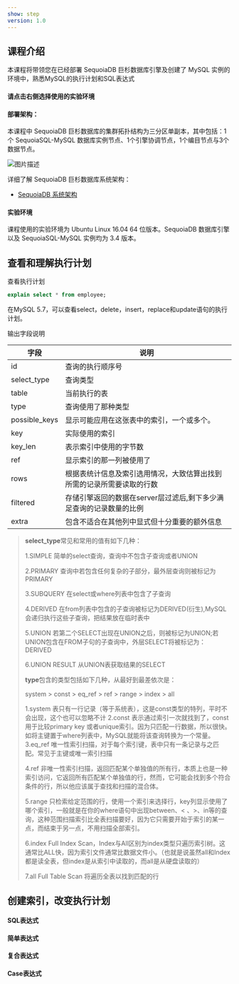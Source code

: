 ```yaml
---
show: step
version: 1.0 
---
```


## 课程介绍

本课程将带领您在已经部署 SequoiaDB 巨杉数据库引擎及创建了 MySQL 实例的环境中，熟悉MySQL的执行计划和SQL表达式

#### 请点击右侧选择使用的实验环境

#### 部署架构：

本课程中 SequoiaDB 巨杉数据库的集群拓扑结构为三分区单副本，其中包括：1个 SequoiaSQL-MySQL 数据库实例节点、1个引擎协调节点，1个编目节点与3个数据节点。

![图片描述](https://doc.shiyanlou.com/courses/1469/1207281/8d88e6faed223a26fcdc66fa2ef8d3c5)

详细了解 SequoiaDB 巨杉数据库系统架构：

- [SequoiaDB 系统架构](http://doc.sequoiadb.com/cn/sequoiadb-cat_id-1519649201-edition_id-0)

#### 实验环境

课程使用的实验环境为 Ubuntu Linux 16.04 64 位版本。SequoiaDB 数据库引擎以及 SequoiaSQL-MySQL 实例均为 3.4 版本。

## 查看和理解执行计划

查看执行计划

```sql
explain select * from employee;
```

在MySQL 5.7，可以查看select，delete，insert，replace和update语句的执行计划。

输出字段说明

| 字段          | 说明                                                         |
| ------------- | ------------------------------------------------------------ |
| id            | 查询的执行顺序号                                             |
| select_type   | 查询类型                                                     |
| table         | 当前执行的表                                                 |
| type          | 查询使用了那种类型                                           |
| possible_keys | 显示可能应用在这张表中的索引，一个或多个。                   |
| key           | 实际使用的索引                                               |
| key_len       | 表示索引中使用的字节数                                       |
| ref           | 显示索引的那一列被使用了                                     |
| rows          | 根据表统计信息及索引选用情况，大致估算出找到所需的记录所需要读取的行数 |
| filtered      | 存储引擎返回的数据在server层过滤后,剩下多少满足查询的记录数量的比例 |
| extra         | 包含不适合在其他列中显式但十分重要的额外信息                 |

> **select_type**常见和常用的值有如下几种：
>
> 1.SIMPLE 简单的select查询，查询中不包含子查询或者UNION
>
> 2.PRIMARY 查询中若包含任何复杂的子部分，最外层查询则被标记为PRIMARY
>
> 3.SUBQUERY 在select或where列表中包含了子查询
>
> 4.DERIVED 在from列表中包含的子查询被标记为DERIVED(衍生),MySQL会递归执行这些子查询，把结果放在临时表中
>
> 5.UNION 若第二个SELECT出现在UNION之后，则被标记为UNION;若UNION包含在FROM子句的子查询中，外层SELECT将被标记为：DERIVED
>
> 6.UNION RESULT 从UNION表获取结果的SELECT
>
> **type**包含的类型包括如下几种，从最好到最差依次是：
>
> system > const > eq_ref > ref > range > index > all
>
> 1.system 表只有一行记录（等于系统表），这是const类型的特列，平时不会出现，这个也可以忽略不计
> 2.const 表示通过索引一次就找到了，const用于比较primary key 或者unique索引。因为只匹配一行数据，所以很快。如将主键置于where列表中，MySQL就能将该查询转换为一个常量。
> 3.eq_ref 唯一性索引扫描，对于每个索引键，表中只有一条记录与之匹配。常见于主键或唯一索引扫描
>
> 4.ref 非唯一性索引扫描，返回匹配某个单独值的所有行，本质上也是一种索引访问，它返回所有匹配某个单独值的行，然而，它可能会找到多个符合条件的行，所以他应该属于查找和扫描的混合体。 
>
> 5.range 只检索给定范围的行，使用一个索引来选择行，key列显示使用了哪个索引，一般就是在你的where语句中出现between、< 、>、in等的查询，这种范围扫描索引比全表扫描要好，因为它只需要开始于索引的某一点，而结束于另一点，不用扫描全部索引。
>
> 6.index Full Index Scan，Index与All区别为index类型只遍历索引树。这通常比ALL快，因为索引文件通常比数据文件小。（也就是说虽然all和Index都是读全表，但index是从索引中读取的，而all是从硬盘读取的）
>
> 7.all Full Table Scan 将遍历全表以找到匹配的行 

## 创建索引，改变执行计划



#### SQL表达式

#### 简单表达式

#### 复合表达式

#### Case表达式
